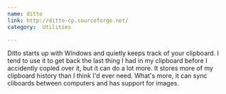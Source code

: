 ```yaml
---
name: ditto
link: http://ditto-cp.sourceforge.net/
category:  Utilities

---
```


Ditto starts up with Windows and quietly keeps track of your clipboard.  I tend
to use it to get back the last thing I had in my clipboard before I accidently
copied over it, but it can do a lot more.  It stores more of my clipboard
history than I think I'd ever need.  What's more, it can sync cliboards between
computers and has support for images.
